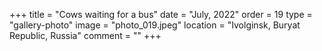 +++
title = "Cows waiting for a bus"
date = "July, 2022"
order = 19
type = "gallery-photo"
image = "photo_019.jpeg"
location = "Ivolginsk, Buryat Republic, Russia"
comment = ""
+++

